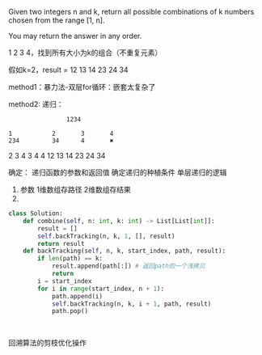 Given two integers n and k, return all possible combinations of k numbers chosen from the range [1, n].

You may return the answer in any order.

1 2 3 4，找到所有大小为k的组合（不重复元素）

假如k=2，result = 12 13 14 23 24 34

method1：暴力法-双层for循环：嵌套太复杂了

method2: 递归：

                    1234

    1           2       3       4
    234         34      4       ✖️

2   3   4      3   4     4
12  13  14     23  24    34

确定：
递归函数的参数和返回值
确定递归的种植条件
单层递归的逻辑


1. 参数
1维数组存路径
2维数组存结果
2. 


```python
class Solution:
    def combine(self, n: int, k: int) -> List[List[int]]:
        result = []
        self.backTracking(n, k, 1, [], result)
        return result
    def backTracking(self, n, k, start_index, path, result):
        if len(path) == k:
            result.append(path[:]) # 返回path的一个浅拷贝
            return
        i = start_index
        for i in range(start_index, n + 1):
            path.append(i)
            self.backTracking(n, k, i + 1, path, result)
            path.pop()
            
    

```


回溯算法的剪枝优化操作
